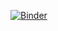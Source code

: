 [![Binder](https://mybinder.org/badge_logo.svg)](https://mybinder.org/v2/gh/tomyun/cropbox-tutorial-KSAFM2020/HEAD)
